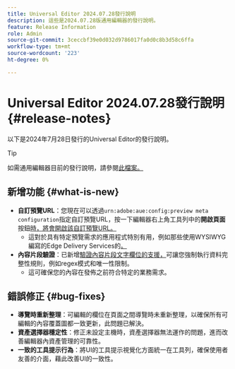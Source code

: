 ```yaml
---
title: Universal Editor 2024.07.28發行說明
description: 這些是2024.07.28版通用編輯器的發行說明。
feature: Release Information
role: Admin
source-git-commit: 3ceccbf39e0d032d9786017fa0d0c8b3d58c6ffa
workflow-type: tm+mt
source-wordcount: '223'
ht-degree: 0%

---
```



# Universal Editor 2024.07.28發行說明 {#release-notes}

以下是2024年7月28日發行的Universal Editor的發行說明。

>[!TIP]
>
>如需通用編輯器目前的發行說明，請參閱[此檔案。](/help/release-notes/universal-editor/current.md)

## 新增功能 {#what-is-new}

* **自訂預覽URL**：您現在可以透過`urn:adobe:aue:config:preview meta configuration`指定自訂預覽URL，按一下編輯器右上角工具列中的&#x200B;**開啟頁面**&#x200B;按鈕[時，將會開啟該自訂預覽URL。](/help/sites-cloud/authoring/universal-editor/navigation.md#universal-editor-toolbar)
   * 這對於具有特定預覽需求的應用程式特別有用，例如那些使用WYSIWYG編寫的Edge Delivery Services的[。](/help/edge/wysiwyg-authoring/authoring.md)
* **內容片段驗證**：已新增[驗證內容片段文字欄位的支援，](/help/assets/content-fragments/content-fragments-models.md#validation)可讓您強制執行資料完整性規則，例如regex模式和唯一性限制。
   * 這可確保您的內容在發佈之前符合特定的業務需求。

## 錯誤修正 {#bug-fixes}

* **導覽時重新整理**：可編輯的欄位在頁面之間導覽時未重新整理，以確保所有可編輯的內容覆蓋圖都一致更新，此問題已解決。
* **資產選擇器穩定性**：修正未設定主機時，資產選擇器無法運作的問題，進而改善編輯器內資產管理的可靠性。
* **一致的工具提示行為**：將UI的工具提示視覺化方面統一在工具列，確保使用者友善的介面，藉此改善UI的一致性。
